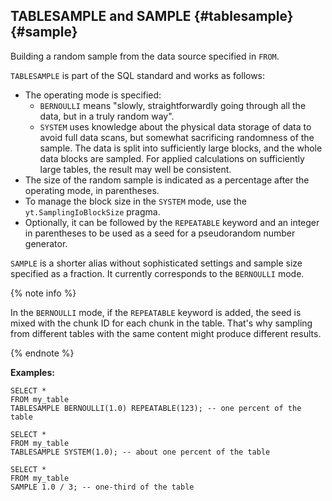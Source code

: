 ## TABLESAMPLE and SAMPLE {#tablesample} {#sample}

Building a random sample from the data source specified in `FROM`.

`TABLESAMPLE` is part of the SQL standard and works as follows:

* The operating mode is specified:
  * `BERNOULLI` means "slowly, straightforwardly going through all the data, but in a truly random way".
  * `SYSTEM` uses knowledge about the physical data storage of data to avoid full data scans, but somewhat sacrificing randomness of the sample.
The data is split into sufficiently large blocks, and the whole data blocks are sampled. For applied calculations on sufficiently large tables, the result may well be consistent.
* The size of the random sample is indicated as a percentage after the operating mode, in parentheses.
* To manage the block size in the `SYSTEM` mode, use the `yt.SamplingIoBlockSize` pragma.
* Optionally, it can be followed by the `REPEATABLE` keyword and an integer in parentheses to be used as a seed for a pseudorandom number generator.

`SAMPLE` is a shorter alias without sophisticated settings and sample size specified as a fraction. It currently corresponds to the `BERNOULLI` mode.

{% note info %}

In the `BERNOULLI`  mode, if the `REPEATABLE` keyword is added, the seed is mixed with the chunk ID for each chunk in the table. That's why sampling from different tables with the same content might produce different results.

{% endnote %}

**Examples:**

``` yql
SELECT *
FROM my_table
TABLESAMPLE BERNOULLI(1.0) REPEATABLE(123); -- one percent of the table
```

``` yql
SELECT *
FROM my_table
TABLESAMPLE SYSTEM(1.0); -- about one percent of the table
```

``` yql
SELECT *
FROM my_table
SAMPLE 1.0 / 3; -- one-third of the table
```
